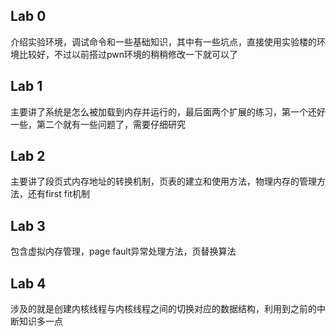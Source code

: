 ## Lab 0

介绍实验环境，调试命令和一些基础知识，其中有一些坑点，直接使用实验楼的环境比较好，不过以前搭过pwn环境的稍稍修改一下就可以了

## Lab 1

主要讲了系统是怎么被加载到内存并运行的，最后面两个扩展的练习，第一个还好一些，第二个就有一些问题了，需要仔细研究

## Lab 2

主要讲了段页式内存地址的转换机制，页表的建立和使用方法，物理内存的管理方法，还有first fit机制

## Lab 3

包含虚拟内存管理，page fault异常处理方法，页替换算法

## Lab 4

涉及的就是创建内核线程与内核线程之间的切换对应的数据结构，利用到之前的中断知识多一点